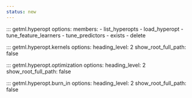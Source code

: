 ```yaml
---
status: new
---
```


::: getml.hyperopt
    options:
      members:
        - list_hyperopts
        - load_hyperopt
        - tune_feature_learners
        - tune_predictors
        - exists
        - delete

::: getml.hyperopt.kernels
    options:
      heading_level: 2
      show_root_full_path: false

::: getml.hyperopt.optimization
    options:
      heading_level: 2
      show_root_full_path: false

::: getml.hyperopt.burn_in
    options:
      heading_level: 2
      show_root_full_path: false